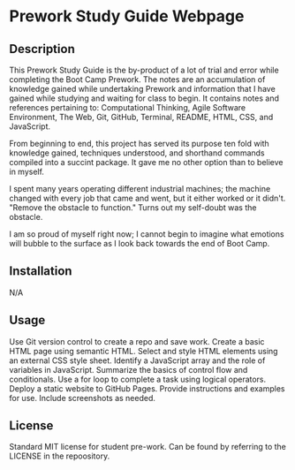 # Prework Study Guide Webpage

## Description
This Prework Study Guide is the by-product of a lot of trial and error while completing the Boot Camp Prework. The notes are an accumulation of knowledge gained while undertaking Prework and information that I have gained while studying and waiting for class to begin. It contains notes and references pertaining to: Computational Thinking, Agile Software Environment, The Web, Git, GitHub, Terminal, README, HTML, CSS, and JavaScript.

From beginning to end, this project has served its purpose ten fold with knowledge gained, techniques understood, and shorthand commands compiled into a succint package. It gave me no other option than to believe in myself.

I spent many years operating different industrial machines; the machine changed with every job that came and went, but it either worked or it didn't. 
"Remove the obstacle to function." 
Turns out my self-doubt was the obstacle. 

I am so proud of myself right now; I cannot begin to imagine what emotions will bubble to the surface as I look back towards the end of Boot Camp. 

## Installation

N/A

## Usage

Use Git version control to create a repo and save work.
Create a basic HTML page using semantic HTML.
Select and style HTML elements using an external CSS style sheet.
Identify a JavaScript array and the role of variables in JavaScript.
Summarize the basics of control flow and conditionals.
Use a for loop to complete a task using logical operators.
Deploy a static website to GitHub Pages.
Provide instructions and examples for use. Include screenshots as needed.

## License

Standard MIT license for student pre-work. Can be found by referring to the LICENSE in the repoository.